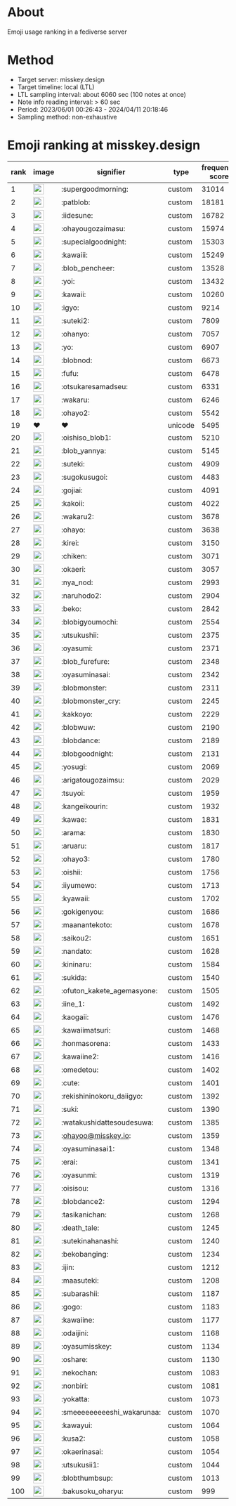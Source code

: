 # About
Emoji usage ranking in a fediverse server

# Method
- Target server: misskey.design
- Target timeline: local (LTL)
- LTL sampling interval: about 6060 sec (100 notes at once)
- Note info reading interval: > 60 sec
- Period: 2023/06/01 00:26:43 - 2024/04/11 20:18:46 
- Sampling method: non-exhaustive

# Emoji ranking at misskey.design

|rank|image|signifier|type|frequency score|
|----|----|----|----|----|
|1|<img height="24" src="https://misskey.design/emoji/supergoodmorning.webp">|:supergoodmorning:|custom|31014|
|2|<img height="24" src="https://misskey.design/emoji/patblob.webp">|:patblob:|custom|18181|
|3|<img height="24" src="https://misskey.design/emoji/iidesune.webp">|:iidesune:|custom|16782|
|4|<img height="24" src="https://misskey.design/emoji/ohayougozaimasu.webp">|:ohayougozaimasu:|custom|15974|
|5|<img height="24" src="https://misskey.design/emoji/supecialgoodnight.webp">|:supecialgoodnight:|custom|15303|
|6|<img height="24" src="https://misskey.design/emoji/kawaiii.webp">|:kawaiii:|custom|15249|
|7|<img height="24" src="https://misskey.design/emoji/blob_pencheer.webp">|:blob_pencheer:|custom|13528|
|8|<img height="24" src="https://misskey.design/emoji/yoi.webp">|:yoi:|custom|13432|
|9|<img height="24" src="https://misskey.design/emoji/kawaii.webp">|:kawaii:|custom|10260|
|10|<img height="24" src="https://misskey.design/emoji/igyo.webp">|:igyo:|custom|9214|
|11|<img height="24" src="https://misskey.design/emoji/suteki2.webp">|:suteki2:|custom|7809|
|12|<img height="24" src="https://misskey.design/emoji/ohanyo.webp">|:ohanyo:|custom|7057|
|13|<img height="24" src="https://misskey.design/emoji/yo.webp">|:yo:|custom|6907|
|14|<img height="24" src="https://misskey.design/emoji/blobnod.webp">|:blobnod:|custom|6673|
|15|<img height="24" src="https://misskey.design/emoji/fufu.webp">|:fufu:|custom|6478|
|16|<img height="24" src="https://misskey.design/emoji/otsukaresamadseu.webp">|:otsukaresamadseu:|custom|6331|
|17|<img height="24" src="https://misskey.design/emoji/wakaru.webp">|:wakaru:|custom|6246|
|18|<img height="24" src="https://misskey.design/emoji/ohayo2.webp">|:ohayo2:|custom|5542|
|19|❤|❤|unicode|5495|
|20|<img height="24" src="https://misskey.design/emoji/oishiso_blob1.webp">|:oishiso_blob1:|custom|5210|
|21|<img height="24" src="https://misskey.design/emoji/blob_yannya.webp">|:blob_yannya:|custom|5145|
|22|<img height="24" src="https://misskey.design/emoji/suteki.webp">|:suteki:|custom|4909|
|23|<img height="24" src="https://misskey.design/emoji/sugokusugoi.webp">|:sugokusugoi:|custom|4483|
|24|<img height="24" src="https://misskey.design/emoji/gojiai.webp">|:gojiai:|custom|4091|
|25|<img height="24" src="https://misskey.design/emoji/kakoii.webp">|:kakoii:|custom|4022|
|26|<img height="24" src="https://misskey.design/emoji/wakaru2.webp">|:wakaru2:|custom|3678|
|27|<img height="24" src="https://misskey.design/emoji/ohayo.webp">|:ohayo:|custom|3638|
|28|<img height="24" src="https://misskey.design/emoji/kirei.webp">|:kirei:|custom|3150|
|29|<img height="24" src="https://misskey.design/emoji/chiken.webp">|:chiken:|custom|3071|
|30|<img height="24" src="https://misskey.design/emoji/okaeri.webp">|:okaeri:|custom|3057|
|31|<img height="24" src="https://misskey.design/emoji/nya_nod.webp">|:nya_nod:|custom|2993|
|32|<img height="24" src="https://misskey.design/emoji/naruhodo2.webp">|:naruhodo2:|custom|2904|
|33|<img height="24" src="https://misskey.design/emoji/beko.webp">|:beko:|custom|2842|
|34|<img height="24" src="https://misskey.design/emoji/blobigyoumochi.webp">|:blobigyoumochi:|custom|2554|
|35|<img height="24" src="https://misskey.design/emoji/utsukushii.webp">|:utsukushii:|custom|2375|
|36|<img height="24" src="https://misskey.design/emoji/oyasumi.webp">|:oyasumi:|custom|2371|
|37|<img height="24" src="https://misskey.design/emoji/blob_furefure.webp">|:blob_furefure:|custom|2348|
|38|<img height="24" src="https://misskey.design/emoji/oyasuminasai.webp">|:oyasuminasai:|custom|2342|
|39|<img height="24" src="https://misskey.design/emoji/blobmonster.webp">|:blobmonster:|custom|2311|
|40|<img height="24" src="https://misskey.design/emoji/blobmonster_cry.webp">|:blobmonster_cry:|custom|2245|
|41|<img height="24" src="https://misskey.design/emoji/kakkoyo.webp">|:kakkoyo:|custom|2229|
|42|<img height="24" src="https://misskey.design/emoji/blobwuw.webp">|:blobwuw:|custom|2190|
|43|<img height="24" src="https://misskey.design/emoji/blobdance.webp">|:blobdance:|custom|2189|
|44|<img height="24" src="https://misskey.design/emoji/blobgoodnight.webp">|:blobgoodnight:|custom|2131|
|45|<img height="24" src="https://misskey.design/emoji/yosugi.webp">|:yosugi:|custom|2069|
|46|<img height="24" src="https://misskey.design/emoji/arigatougozaimsu.webp">|:arigatougozaimsu:|custom|2029|
|47|<img height="24" src="https://misskey.design/emoji/tsuyoi.webp">|:tsuyoi:|custom|1959|
|48|<img height="24" src="https://misskey.design/emoji/kangeikourin.webp">|:kangeikourin:|custom|1932|
|49|<img height="24" src="https://misskey.design/emoji/kawae.webp">|:kawae:|custom|1831|
|50|<img height="24" src="https://misskey.design/emoji/arama.webp">|:arama:|custom|1830|
|51|<img height="24" src="https://misskey.design/emoji/aruaru.webp">|:aruaru:|custom|1817|
|52|<img height="24" src="https://misskey.design/emoji/ohayo3.webp">|:ohayo3:|custom|1780|
|53|<img height="24" src="https://misskey.design/emoji/oishii.webp">|:oishii:|custom|1756|
|54|<img height="24" src="https://misskey.design/emoji/iiyumewo.webp">|:iiyumewo:|custom|1713|
|55|<img height="24" src="https://misskey.design/emoji/kyawaii.webp">|:kyawaii:|custom|1702|
|56|<img height="24" src="https://misskey.design/emoji/gokigenyou.webp">|:gokigenyou:|custom|1686|
|57|<img height="24" src="https://misskey.design/emoji/maanantekoto.webp">|:maanantekoto:|custom|1678|
|58|<img height="24" src="https://misskey.design/emoji/saikou2.webp">|:saikou2:|custom|1651|
|59|<img height="24" src="https://misskey.design/emoji/nandato.webp">|:nandato:|custom|1628|
|60|<img height="24" src="https://misskey.design/emoji/kininaru.webp">|:kininaru:|custom|1584|
|61|<img height="24" src="https://misskey.design/emoji/sukida.webp">|:sukida:|custom|1540|
|62|<img height="24" src="https://misskey.design/emoji/ofuton_kakete_agemasyone.webp">|:ofuton_kakete_agemasyone:|custom|1505|
|63|<img height="24" src="https://misskey.design/emoji/iine_1.webp">|:iine_1:|custom|1492|
|64|<img height="24" src="https://misskey.design/emoji/kaogaii.webp">|:kaogaii:|custom|1476|
|65|<img height="24" src="https://misskey.design/emoji/kawaiimatsuri.webp">|:kawaiimatsuri:|custom|1468|
|66|<img height="24" src="https://misskey.design/emoji/honmasorena.webp">|:honmasorena:|custom|1433|
|67|<img height="24" src="https://misskey.design/emoji/kawaiine2.webp">|:kawaiine2:|custom|1416|
|68|<img height="24" src="https://misskey.design/emoji/omedetou.webp">|:omedetou:|custom|1402|
|69|<img height="24" src="https://misskey.design/emoji/cute.webp">|:cute:|custom|1401|
|70|<img height="24" src="https://misskey.design/emoji/rekishininokoru_daiigyo.webp">|:rekishininokoru_daiigyo:|custom|1392|
|71|<img height="24" src="https://misskey.design/emoji/suki.webp">|:suki:|custom|1390|
|72|<img height="24" src="https://misskey.design/emoji/watakushidattesoudesuwa.webp">|:watakushidattesoudesuwa:|custom|1385|
|73|<img height="24" src="https://misskey.design/emoji/ohayoo.webp">|:ohayoo@misskey.io:|custom|1359|
|74|<img height="24" src="https://misskey.design/emoji/oyasuminasai1.webp">|:oyasuminasai1:|custom|1348|
|75|<img height="24" src="https://misskey.design/emoji/erai.webp">|:erai:|custom|1341|
|76|<img height="24" src="https://misskey.design/emoji/oyasunmi.webp">|:oyasunmi:|custom|1319|
|77|<img height="24" src="https://misskey.design/emoji/oisisou.webp">|:oisisou:|custom|1316|
|78|<img height="24" src="https://misskey.design/emoji/blobdance2.webp">|:blobdance2:|custom|1294|
|79|<img height="24" src="https://misskey.design/emoji/tasikanichan.webp">|:tasikanichan:|custom|1268|
|80|<img height="24" src="https://misskey.design/emoji/death_tale.webp">|:death_tale:|custom|1245|
|81|<img height="24" src="https://misskey.design/emoji/sutekinahanashi.webp">|:sutekinahanashi:|custom|1240|
|82|<img height="24" src="https://misskey.design/emoji/bekobanging.webp">|:bekobanging:|custom|1234|
|83|<img height="24" src="https://misskey.design/emoji/ijin.webp">|:ijin:|custom|1212|
|84|<img height="24" src="https://misskey.design/emoji/maasuteki.webp">|:maasuteki:|custom|1208|
|85|<img height="24" src="https://misskey.design/emoji/subarashii.webp">|:subarashii:|custom|1187|
|86|<img height="24" src="https://misskey.design/emoji/gogo.webp">|:gogo:|custom|1183|
|87|<img height="24" src="https://misskey.design/emoji/kawaiine.webp">|:kawaiine:|custom|1177|
|88|<img height="24" src="https://misskey.design/emoji/odaijini.webp">|:odaijini:|custom|1168|
|89|<img height="24" src="https://misskey.design/emoji/oyasumisskey.webp">|:oyasumisskey:|custom|1134|
|90|<img height="24" src="https://misskey.design/emoji/oshare.webp">|:oshare:|custom|1130|
|91|<img height="24" src="https://misskey.design/emoji/nekochan.webp">|:nekochan:|custom|1083|
|92|<img height="24" src="https://misskey.design/emoji/nonbiri.webp">|:nonbiri:|custom|1081|
|93|<img height="24" src="https://misskey.design/emoji/yokatta.webp">|:yokatta:|custom|1073|
|94|<img height="24" src="https://misskey.design/emoji/smeeeeeeeeeshi_wakarunaa.webp">|:smeeeeeeeeeshi_wakarunaa:|custom|1070|
|95|<img height="24" src="https://misskey.design/emoji/kawayui.webp">|:kawayui:|custom|1064|
|96|<img height="24" src="https://misskey.design/emoji/kusa2.webp">|:kusa2:|custom|1058|
|97|<img height="24" src="https://misskey.design/emoji/okaerinasai.webp">|:okaerinasai:|custom|1054|
|98|<img height="24" src="https://misskey.design/emoji/utsukusii1.webp">|:utsukusii1:|custom|1044|
|99|<img height="24" src="https://misskey.design/emoji/blobthumbsup.webp">|:blobthumbsup:|custom|1013|
|100|<img height="24" src="https://misskey.design/emoji/bakusoku_oharyu.webp">|:bakusoku_oharyu:|custom|999|

